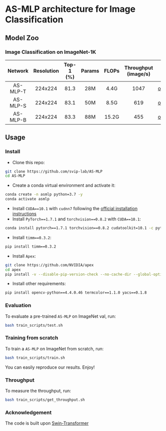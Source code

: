 # AS-MLP architecture for Image Classification

## Model Zoo

### Image Classification on ImageNet-1K

| Network | Resolution | Top-1 (%) | Params | FLOPs | Throughput (image/s) | model |
|:---:|:---:|:---:|:---:| :---:| :---:|:---:|
| AS-MLP-T | 224x224 | 81.3 | 28M | 4.4G | 1047 | [onedrive](https://shanghaitecheducn-my.sharepoint.com/:u:/g/personal/liandz_shanghaitech_edu_cn/Eb2lPJI2BshEjJxf9CmRkCUBnB63Wj25-FVVc6zJvgRg6w?e=dEQd5q) |
| AS-MLP-S | 224x224 | 83.1 | 50M | 8.5G | 619 | [onedrive](https://shanghaitecheducn-my.sharepoint.com/:u:/g/personal/liandz_shanghaitech_edu_cn/EVIbw8xHKk1Aq9MBQL-cRbIBVJA_hJE-HEVNf_GVgkw2iQ?e=QIIp2e) |
| AS-MLP-B | 224x224 | 83.3 | 88M | 15.2G | 455 | [onedrive](https://shanghaitecheducn-my.sharepoint.com/:u:/g/personal/liandz_shanghaitech_edu_cn/EZVBFW_LKctLqgrnnINy88wBRtGFava9wp_65emsvVW2KQ?e=clNjuw) |


## Usage

### Install

- Clone this repo:

```bash
git clone https://github.com/svip-lab/AS-MLP
cd AS-MLP
```

- Create a conda virtual environment and activate it:

```bash
conda create -n asmlp python=3.7 -y
conda activate asmlp
```

- Install `CUDA==10.1` with `cudnn7` following
  the [official installation instructions](https://docs.nvidia.com/cuda/cuda-installation-guide-linux/index.html)
- Install `PyTorch==1.7.1` and `torchvision==0.8.2` with `CUDA==10.1`:

```bash
conda install pytorch==1.7.1 torchvision==0.8.2 cudatoolkit=10.1 -c pytorch
```

- Install `timm==0.3.2`:

```bash
pip install timm==0.3.2
```

- Install `Apex`:

```bash
git clone https://github.com/NVIDIA/apex
cd apex
pip install -v --disable-pip-version-check --no-cache-dir --global-option="--cpp_ext" --global-option="--cuda_ext" ./
```

- Install other requirements:

```bash
pip install opencv-python==4.4.0.46 termcolor==1.1.0 yacs==0.1.8
```

<!-- ### Data preparation

We use standard ImageNet dataset, you can download it from http://image-net.org/. We provide the following two ways to
load data:

- For standard folder dataset, move validation images to labeled sub-folders. The file structure should look like:
  ```bash
  $ tree data
  imagenet
  ├── train
  │   ├── class1
  │   │   ├── img1.jpeg
  │   │   ├── img2.jpeg
  │   │   └── ...
  │   ├── class2
  │   │   ├── img3.jpeg
  │   │   └── ...
  │   └── ...
  └── val
      ├── class1
      │   ├── img4.jpeg
      │   ├── img5.jpeg
      │   └── ...
      ├── class2
      │   ├── img6.jpeg
      │   └── ...
      └── ...
 
  ``` -->


### Evaluation

To evaluate a pre-trained `AS-MLP` on ImageNet val, run:

```bash
bash train_scripts/test.sh
```


### Training from scratch

To train a `AS-MLP` on ImageNet from scratch, run:

```bash
bash train_scripts/train.sh
```

You can easily reproduce our results. Enjoy!



### Throughput

To measure the throughput, run:

```bash
bash train_scripts/get_throughput.sh
```


<!-- ### Citation
If this project is helpful for you, you can cite our paper:
```
@article{Lian_2021_ASMLP,
author = {Lian, Dongze and Yu, Zehao and Sun, Xing and Gao, Shenghua},
title = {AS-MLP: An Axial Shifted MLP Architecture for Vision},
journal={arXiv preprint arXiv:xxx},
year = {2021}
}
``` -->


### Acknowledgement
The code is built upon [Swin-Transformer](https://github.com/microsoft/Swin-Transformer)
